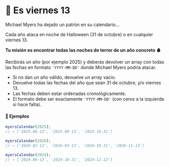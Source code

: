 # 🔪 **Es viernes 13**

Michael Myers ha dejado un patrón en su calendario…

Cada año ataca en noche de Halloween (31 de octubre) o en cualquier viernes 13.

**Tu misión es encontrar todas las noches de terror de un año concreto 🩸**

Recibirás un año (por ejemplo 2025) y deberás devolver un array con todas las fechas en formato `'YYYY-MM-DD'` donde Michael Myers podría atacar.

- Si no dan un año válido, devuelve un array vacío.
- Devuelve todas las fechas del año que sean 31 de octubre, y/o viernes 13.
- Las fechas deben estar ordenadas cronológicamente.
- El formato debe ser exactamente `'YYYY-MM-DD'` (con ceros a la izquierda si hace falta).

#### 📝 Ejemplos

```ts
myersCalendar(2025);
// → ['2025-06-13', '2025-09-13', '2025-10-31']

myersCalendar(2026);
// → ['2026-02-13', '2026-03-13', '2026-10-31', '2026-11-13']

myersCalendar(2024);
// → ['2024-09-13', '2024-10-31', '2024-12-13']
```
